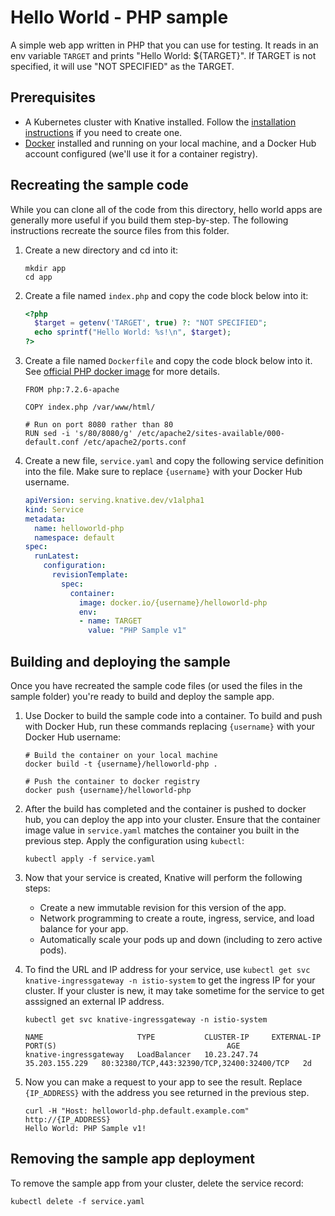 # Hello World - PHP sample

A simple web app written in PHP that you can use for testing.
It reads in an env variable `TARGET` and prints "Hello World: ${TARGET}". If
TARGET is not specified, it will use "NOT SPECIFIED" as the TARGET.

## Prerequisites

* A Kubernetes cluster with Knative installed. Follow the
  [installation instructions](https://github.com/knative/install/) if you need
  to create one.
* [Docker](https://www.docker.com) installed and running on your local machine,
  and a Docker Hub account configured (we'll use it for a container registry).

## Recreating the sample code

While you can clone all of the code from this directory, hello world
apps are generally more useful if you build them step-by-step. The
following instructions recreate the source files from this folder.

1. Create a new directory and cd into it:

    ````shell
    mkdir app
    cd app
    ````

1. Create a file named `index.php` and copy the code block below into it:

    ```php
    <?php
      $target = getenv('TARGET', true) ?: "NOT SPECIFIED";
      echo sprintf("Hello World: %s!\n", $target);
    ?>
    ```

1. Create a file named `Dockerfile` and copy the code block below into it.
   See [official PHP docker image](https://hub.docker.com/_/php/) for more details.

    ```docker
    FROM php:7.2.6-apache

    COPY index.php /var/www/html/

    # Run on port 8080 rather than 80
    RUN sed -i 's/80/8080/g' /etc/apache2/sites-available/000-default.conf /etc/apache2/ports.conf
    ```

1. Create a new file, `service.yaml` and copy the following service definition
   into the file. Make sure to replace `{username}` with your Docker Hub username.

    ```yaml
    apiVersion: serving.knative.dev/v1alpha1
    kind: Service
    metadata:
      name: helloworld-php
      namespace: default
    spec:
      runLatest:
        configuration:
          revisionTemplate:
            spec:
              container:
                image: docker.io/{username}/helloworld-php
                env:
                - name: TARGET
                  value: "PHP Sample v1"
    ```

## Building and deploying the sample

Once you have recreated the sample code files (or used the files in the sample folder)
you're ready to build and deploy the sample app.

1. Use Docker to build the sample code into a container. To build and push with
   Docker Hub, run these commands replacing `{username}` with your
   Docker Hub username:

    ```shell
    # Build the container on your local machine
    docker build -t {username}/helloworld-php .

    # Push the container to docker registry
    docker push {username}/helloworld-php
    ```

1. After the build has completed and the container is pushed to docker hub, you
   can deploy the app into your cluster. Ensure that the container image value
   in `service.yaml` matches the container you built in
   the previous step. Apply the configuration using `kubectl`:

    ```shell
    kubectl apply -f service.yaml
    ```

1. Now that your service is created, Knative will perform the following steps:
   * Create a new immutable revision for this version of the app.
   * Network programming to create a route, ingress, service, and load balance for your app.
   * Automatically scale your pods up and down (including to zero active pods).

1. To find the URL and IP address for your service, use
   `kubectl get svc knative-ingressgateway -n istio-system` to get the ingress IP for your
   cluster. If your cluster is new, it may take sometime for the service to get asssigned
   an external IP address.

    ```shell
    kubectl get svc knative-ingressgateway -n istio-system

    NAME                     TYPE           CLUSTER-IP     EXTERNAL-IP      PORT(S)                                      AGE
    knative-ingressgateway   LoadBalancer   10.23.247.74   35.203.155.229   80:32380/TCP,443:32390/TCP,32400:32400/TCP   2d

    ```

1. Now you can make a request to your app to see the result. Replace
   `{IP_ADDRESS}` with the address you see returned in the previous step.

    ```shell
    curl -H "Host: helloworld-php.default.example.com" http://{IP_ADDRESS}
    Hello World: PHP Sample v1!
    ```

## Removing the sample app deployment

To remove the sample app from your cluster, delete the service record:

```shell
kubectl delete -f service.yaml
```
